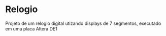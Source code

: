 # Relogio
Projeto de um relogio digital utizando displays de 7 segmentos, executado em uma placa Altera DE1
